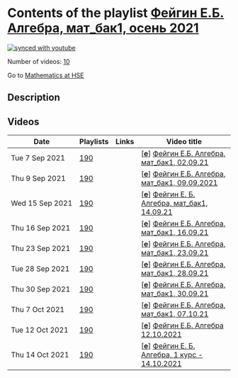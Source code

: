# Contents of the playlist [Фейгин Е.Б. Алгебра, мат_бак1, осень 2021](https://www.youtube.com/playlist?list=PLq3E5oubNNoDdbBzTFI59xxGR452EkIwS)

[![synced with youtube](https://img.shields.io/github/last-commit/mathphysschool/mathphysschool.github.io/autoupdate1?label=synced%20with%20youtube)](#)

Number of videos: [10](#videos)

Go to [Mathematics at HSE](../README.md)

## Description



## Videos

|Date|Playlists|Links|Video title|
|---|---|---|---|
| Tue&nbsp;7&nbsp;Sep&nbsp;2021 | [190](../playlists/190 "Фейгин Е.Б. Алгебра, мат&#95;бак1, осень 2021") |  | [[**e**](https://studio.youtube.com/video/cBdZeNjF2XI/edit "Edit")] [Фейгин Е.Б. Алгебра, мат&#95;бак1, 02.09.21](https://www.youtube.com/watch?v=cBdZeNjF2XI&list=PLq3E5oubNNoDdbBzTFI59xxGR452EkIwS) |
| Thu&nbsp;9&nbsp;Sep&nbsp;2021 | [190](../playlists/190 "Фейгин Е.Б. Алгебра, мат&#95;бак1, осень 2021") |  | [[**e**](https://studio.youtube.com/video/wEhOCbIWgqY/edit "Edit")] [Фейгин Е.Б. Алгебра, мат&#95;бак1, 09.09.2021](https://www.youtube.com/watch?v=wEhOCbIWgqY&list=PLq3E5oubNNoDdbBzTFI59xxGR452EkIwS) |
| Wed&nbsp;15&nbsp;Sep&nbsp;2021 | [190](../playlists/190 "Фейгин Е.Б. Алгебра, мат&#95;бак1, осень 2021") |  | [[**e**](https://studio.youtube.com/video/ot1FwSKOBgQ/edit "Edit")] [Фейгин Е. Б. Алгебра, мат&#95;бак1, 14.09.21](https://www.youtube.com/watch?v=ot1FwSKOBgQ&list=PLq3E5oubNNoDdbBzTFI59xxGR452EkIwS "БАКАЛАВРИАТ 2021/2022&#013;Алгебра&#013;Курс обязательный (Математика)&#013;Факультет математики&#013;1-й курс, 1 модуль") |
| Thu&nbsp;16&nbsp;Sep&nbsp;2021 | [190](../playlists/190 "Фейгин Е.Б. Алгебра, мат&#95;бак1, осень 2021") |  | [[**e**](https://studio.youtube.com/video/lXuN7AOy7X0/edit "Edit")] [Фейгин Е.Б. Алгебра, мат&#95;бак1, 16.09.21](https://www.youtube.com/watch?v=lXuN7AOy7X0&list=PLq3E5oubNNoDdbBzTFI59xxGR452EkIwS "начало лекции отсутствует: преподаватель не включил запись") |
| Thu&nbsp;23&nbsp;Sep&nbsp;2021 | [190](../playlists/190 "Фейгин Е.Б. Алгебра, мат&#95;бак1, осень 2021") |  | [[**e**](https://studio.youtube.com/video/L6vcnqi0mUA/edit "Edit")] [Фейгин Е.Б. Алгебра, мат&#95;бак1, 23.09.21](https://www.youtube.com/watch?v=L6vcnqi0mUA&list=PLq3E5oubNNoDdbBzTFI59xxGR452EkIwS) |
| Tue&nbsp;28&nbsp;Sep&nbsp;2021 | [190](../playlists/190 "Фейгин Е.Б. Алгебра, мат&#95;бак1, осень 2021") |  | [[**e**](https://studio.youtube.com/video/Tnfj8gb5Z38/edit "Edit")] [Фейгин Е.Б. Алгебра, мат&#95;бак1, 28.09.21](https://www.youtube.com/watch?v=Tnfj8gb5Z38&list=PLq3E5oubNNoDdbBzTFI59xxGR452EkIwS) |
| Thu&nbsp;30&nbsp;Sep&nbsp;2021 | [190](../playlists/190 "Фейгин Е.Б. Алгебра, мат&#95;бак1, осень 2021") |  | [[**e**](https://studio.youtube.com/video/--zTBe7Pfao/edit "Edit")] [Фейгин Е.Б. Алгебра, мат&#95;бак1, 30.09.21](https://www.youtube.com/watch?v=--zTBe7Pfao&list=PLq3E5oubNNoDdbBzTFI59xxGR452EkIwS) |
| Thu&nbsp;7&nbsp;Oct&nbsp;2021 | [190](../playlists/190 "Фейгин Е.Б. Алгебра, мат&#95;бак1, осень 2021") |  | [[**e**](https://studio.youtube.com/video/BeZ_qLiyGbA/edit "Edit")] [Фейгин Е.Б. Алгебра, мат&#95;бак1, 07.10.21](https://www.youtube.com/watch?v=BeZ_qLiyGbA&list=PLq3E5oubNNoDdbBzTFI59xxGR452EkIwS) |
| Tue&nbsp;12&nbsp;Oct&nbsp;2021 | [190](../playlists/190 "Фейгин Е.Б. Алгебра, мат&#95;бак1, осень 2021") |  | [[**e**](https://studio.youtube.com/video/N4WOnpDBIEc/edit "Edit")] [Фейгин Е.Б. Алгебра 12.10.2021](https://www.youtube.com/watch?v=N4WOnpDBIEc&list=PLq3E5oubNNoDdbBzTFI59xxGR452EkIwS "БАКАЛАВРИАТ 2021/2022&#013;Алгебра&#013;Курс обязательный (Математика)&#013;Факультет математики&#013;1-й курс, 1-4 модуль&#013;Фейгин Евгений Борисович") |
| Thu&nbsp;14&nbsp;Oct&nbsp;2021 | [190](../playlists/190 "Фейгин Е.Б. Алгебра, мат&#95;бак1, осень 2021") |  | [[**e**](https://studio.youtube.com/video/k9AcizvjPE0/edit "Edit")] [Фейгин Е. Б. Алгебра, 1 курс - 14.10.2021](https://www.youtube.com/watch?v=k9AcizvjPE0&list=PLq3E5oubNNoDdbBzTFI59xxGR452EkIwS) |
